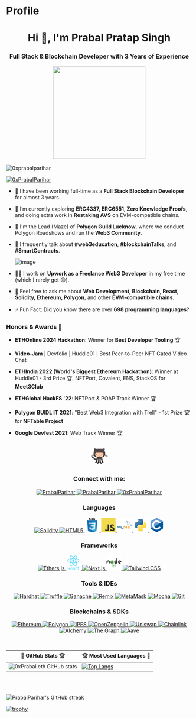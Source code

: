 # Profile

<h1 align="center">Hi 👋, I'm Prabal Pratap Singh</h1>
<h3 align="center">Full Stack & Blockchain Developer with 3 Years of Experience</h3>

<p align="center">
  <img src="https://github.com/nikhilverma360/nikhilverma360/blob/main/animation_500_ki5uuop9.gif" width="250" height="250">
</p>

<p align="left">
  <img src="https://komarev.com/ghpvc/?username=0xprabalparihar&label=Profile+views&color=0e75b6&style=flat" alt="0xprabalparihar" />
</p>

<p align="left">
  <a href="https://twitter.com/0xPrabalParihar" target="_blank">
    <img src="https://img.shields.io/twitter/follow/0xPrabalParihar?logo=twitter&style=for-the-badge" alt="0xPrabalParihar" />
  </a>
</p>

- 💼 I have been working full-time as a **Full Stack Blockchain Developer** for almost 3 years.

- 🌱 I’m currently exploring **ERC4337, ERC6551, Zero Knowledge Proofs**, and doing extra work in **Restaking AVS** on EVM-compatible chains.

- 🔭 I'm the Lead (Maze) of **Polygon Guild Lucknow**, where we conduct Polygon Roadshows and run the **Web3 Community**.

- 💬 I frequently talk about **#web3education**, **#blockchainTalks**, and **#SmartContracts**.

  ![image](https://github.com/PrabalParihar/PrabalParihar/assets/62445763/81640750-45d1-4063-9f42-0b919ccc5069)

- 👨‍💻 I work on **Upwork as a Freelance Web3 Developer** in my free time (which I rarely get 😊).

- 💬 Feel free to ask me about **Web Development, Blockchain, React, Solidity, Ethereum, Polygon**, and other **EVM-compatible chains**.

- ⚡ Fun Fact: Did you know there are over **698 programming languages**?

### Honors & Awards 🏅

- **ETHOnline 2024 Hackathon**: Winner for **Best Developer Tooling** 🏆

- **Video-Jam** | Devfolio | Huddle01 | Best Peer-to-Peer NFT Gated Video Chat

- **ETHIndia 2022 (World's Biggest Ethereum Hackathon)**: Winner at Huddle01 - 3rd Prize 🏆, NFTPort, Covalent, ENS, StackOS for **Meet3Club**

- **ETHGlobal HackFS '22**: NFTPort & POAP Track Winner 🏆

- **Polygon BUIDL IT 2021**: "Best Web3 Integration with Trell" - 1st Prize 🏆 for **NFTable Project**

- **Google Devfest 2021**: Web Track Winner 🏆

<h3 align="center">
  <img width="10%" height="auto" src="https://raw.githubusercontent.com/iCharlesZ/FigureBed/master/img/octocat.gif"/>
</h3>
<h3 align="center">Connect with me:</h3>
<p align="center">
  <a href="https://www.linkedin.com/in/prabal-pratap-singh-0xprabal-eth-00578718a/" target="_blank">
    <img align="center" src="https://cdn.jsdelivr.net/npm/simple-icons@3.0.1/icons/linkedin.svg" alt="PrabalParihar" height="30" width="40" />
  </a>
  <a href="https://www.facebook.com/prabal.parihar.750/" target="_blank">
    <img align="center" src="https://cdn.jsdelivr.net/npm/simple-icons@3.0.1/icons/facebook.svg" alt="PrabalParihar" height="30" width="40" />
  </a>
  <a href="https://www.instagram.com/0xprabal.eth/" target="_blank">
    <img align="center" src="https://cdn.jsdelivr.net/npm/simple-icons@3.0.1/icons/instagram.svg" alt="0xPrabalParihar" height="30" width="40" />
  </a>
</p>

<h3 align="center">Languages</h3>
<p align="center">
  <a href="https://docs.soliditylang.org/en/v0.8.15/" target="_blank" rel="noreferrer">
    <img src="https://upload.wikimedia.org/wikipedia/commons/thumb/9/98/Solidity_logo.svg/1200px-Solidity_logo.svg.png" alt="Solidity" width="30" height="40"/>
  </a>
  <a href="https://www.w3.org/html/" target="_blank" rel="noreferrer">
    <img src="https://cdn-icons-png.flaticon.com/512/732/732212.png" alt="HTML5" width="40" height="40"/>
  </a>
  <a href="https://www.w3schools.com/css/" target="_blank" rel="noreferrer">
    <img src="https://raw.githubusercontent.com/devicons/devicon/master/icons/css3/css3-original-wordmark.svg" alt="CSS3" width="40" height="40"/>
  </a>
  <a href="https://developer.mozilla.org/en-US/docs/Web/JavaScript" target="_blank" rel="noreferrer">
    <img src="https://raw.githubusercontent.com/devicons/devicon/master/icons/javascript/javascript-original.svg" alt="JavaScript" width="40" height="40"/>
  </a>
  <a href="https://www.mysql.com/" target="_blank" rel="noreferrer">
    <img src="https://raw.githubusercontent.com/devicons/devicon/master/icons/mysql/mysql-original-wordmark.svg" alt="MySQL" width="40" height="40"/>
  </a>
  <a href="https://www.python.org" target="_blank" rel="noreferrer">
    <img src="https://raw.githubusercontent.com/devicons/devicon/master/icons/python/python-original.svg" alt="Python" width="40" height="40"/>
  </a>
  <a href="https://www.cprogramming.com/" target="_blank" rel="noreferrer">
    <img src="https://raw.githubusercontent.com/devicons/devicon/master/icons/c/c-original.svg" alt="C" width="40" height="40"/>
  </a>
</p>

<h3 align="center">Frameworks</h3>
<p align="center">
  <a href="https://docs.ethers.io/v5/" target="_blank" rel="noreferrer">
    <img src="https://docs.moonbeam.network/images/index-pages/builders/build/eth-api/libraries/ethersjs.png" alt="Ethers.js" width="40" height="40"/>
  </a>
  <a href="https://reactjs.org/" target="_blank" rel="noreferrer">
    <img src="https://raw.githubusercontent.com/devicons/devicon/master/icons/react/react-original-wordmark.svg" alt="React" width="40" height="40"/>
  </a>
  <a href="https://nextjs.org/" target="_blank" rel="noreferrer">
    <img src="https://cdn.worldvectorlogo.com/logos/nextjs-2.svg" alt="Next.js" width="40" height="40"/>
  </a>
  <a href="https://nodejs.org" target="_blank" rel="noreferrer">
    <img src="https://raw.githubusercontent.com/devicons/devicon/master/icons/nodejs/nodejs-original-wordmark.svg" alt="Node.js" width="40" height="40"/>
  </a>
  <a href="https://tailwindcss.com/" target="_blank" rel="noreferrer">
    <img src="https://www.vectorlogo.zone/logos/tailwindcss/tailwindcss-icon.svg" alt="Tailwind CSS" width="40" height="40"/>
  </a>
</p>

<h3 align="center">Tools & IDEs</h3>
<p align="center">
  <a href="https://hardhat.org/" target="_blank" rel="noreferrer">
    <img src="https://seeklogo.com/images/H/hardhat-logo-888739EBB4-seeklogo.com.png" alt="Hardhat" width="50" height="40"/>
  </a>
  <a href="https://trufflesuite.com/" target="_blank" rel="noreferrer">
    <img src="https://seeklogo.com/images/T/truffle-logo-2DC7EBABF2-seeklogo.com.png" alt="Truffle" width="40" height="40"/>
  </a>
  <a href="https://trufflesuite.com/ganache/" target="_blank" rel="noreferrer">
    <img src="https://seeklogo.com/images/G/ganache-logo-1EB72084A8-seeklogo.com.png" alt="Ganache" width="40" height="40"/>
  </a>
  <a href="https://remix.ethereum.org/" target="_blank" rel="noreferrer">
    <img src="https://miro.medium.com/max/420/1*3jj5tQildSIyhl-RO6RLlA.png" alt="Remix" width="40" height="40"/>
  </a>
  <a href="https://metamask.io/" target="_blank" rel="noreferrer">
    <img src="https://upload.wikimedia.org/wikipedia/commons/thumb/3/36/MetaMask_Fox.svg/1200px-MetaMask_Fox.svg.png" alt="MetaMask" width="40" height="40"/>
  </a>
  <a href="https://mochajs.org" target="_blank" rel="noreferrer">
    <img src="https://nonodename.com/post/unittestingmocha/mocha-chai.png" alt="Mocha" width="80" height="40"/>
  </a>
  <a href="https://git-scm.com/" target="_blank" rel="noreferrer">
    <img src="https://www.vectorlogo.zone/logos/git-scm/git-scm-icon.svg" alt="Git" width="40" height="40"/>
  </a>
</p>

<h3 align="center">Blockchains & SDKs</h3>
<p align="center">
  <a href="https://ethereum.org/en/" target="_blank" rel="noreferrer">
    <img src="https://upload.wikimedia.org/wikipedia/commons/thumb/0/05/Ethereum_logo_2014.svg/1257px-Ethereum_logo_2014.svg.png" alt="Ethereum" width="30" height="40"/>
  </a>
  <a href="https://polygon.technology/" target="_blank" rel="noreferrer">
    <img src="https://cryptologos.cc/logos/polygon-matic-logo.png" alt="Polygon" width="40" height="40"/>
  </a>
  <a href="https://ipfs.io/" target="_blank" rel="noreferrer">
    <img src="https://upload.wikimedia.org/wikipedia/commons/1/18/Ipfs-logo-1024-ice-text.png" alt="IPFS" width="40" height="40"/>
  </a>
  <a href="https://www.openzeppelin.com/" target="_blank" rel="noreferrer">
    <img src="https://seeklogo.com/images/O/openzeppelin-logo-2909FE553F-seeklogo.com.png" alt="OpenZeppelin" width="40" height="40"/>
  </a>
  <a href="https://uniswap.org/" target="_blank" rel="noreferrer">
    <img src="https://upload.wikimedia.org/wikipedia/commons/thumb/e/e7/Uniswap_Logo.svg/1026px-Uniswap_Logo.svg.png" alt="Uniswap" width="40" height="40"/>
  </a>
  <a href="https://chain.link/" target="_blank" rel="noreferrer">
    <img src="https://cryptologos.cc/logos/chainlink-link-logo.png" alt="Chainlink" width="40" height="40"/>
  </a>
  <a href="https://www.alchemy.com/" target="_blank" rel="noreferrer">
    <img src="https://en.bitcoinwiki.org/upload/en/images/a/a6/Alchemy.png" alt="Alchemy" width="40" height="40"/>
  </a>
  <a href="https://thegraph.com/en/" target="_blank" rel="noreferrer">
    <img src="https://2652102303-files.gitbook.io/~/files/v0/b/gitbook-legacy-files/o/spaces%2F-MSx5Odp8g1EfjXW79Rq%2Favatar-1613562923821.png?generation=1613562924233254&alt=media" alt="The Graph" width="40" height="40"/>
  </a>
  <a href="https://aave.com/" target="_blank" rel="noreferrer">
    <img src="https://cryptologos.cc/logos/aave-aave-logo.png" alt="Aave" width="40" height="40"/>
  </a>
</p>

<br>

| 🎯 GitHub Stats 🏆 | 🏆 Most Used Languages 🏁 |
|--------------------|--------------------------|
| ![0xPrabal.eth GitHub stats](https://github-readme-stats.vercel.app/api?username=PrabalParihar&show_icons=true&theme=tokyonight) | [![Top Langs](https://github-readme-stats.vercel.app/api/top-langs/?username=PrabalParihar&hide_progress=true&theme=tokyonight&langs_count=8)](https://github.com/PrabalParihar/github-readme-stats) |

<br><br>

![PrabalParihar's GitHub streak](https://github-readme-streak-stats.herokuapp.com/?user=PrabalParihar&theme=blue-green)

[![trophy](https://github-profile-trophy.vercel.app/?username=PrabalParihar&theme=onedark)](https://github.com/PrabalParihar/github-profile-trophy)

<!--
PrabalParihar/PrabalParihar is a ✨ special ✨ repository because its `README.md` (this file) appears on your GitHub profile.
You can click the Preview link to take a look at your changes.
-->

<!-- |  Contribution Stats  |
|----------------------|
| ![](./profile-3d-contrib/profile-night-view.svg) | -->
      
<!---
PrabalParihar/PrabalParihar is a ✨ special ✨ repository because its `README.md` (this file) appears on your GitHub profile.
You can click the Preview link to take a look at your changes.
--->
